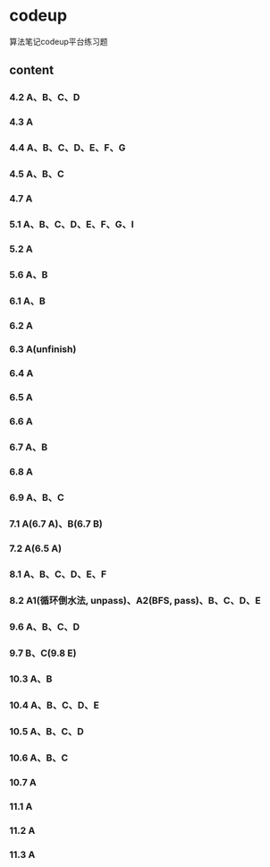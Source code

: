 # codeup
算法笔记codeup平台练习题

## content
### 4.2 A、B、C、D
### 4.3 A
### 4.4 A、B、C、D、E、F、G
### 4.5 A、B、C
### 4.7 A
### 5.1 A、B、C、D、E、F、G、I
### 5.2 A
### 5.6 A、B
### 6.1 A、B
### 6.2 A
### 6.3 A(unfinish)
### 6.4 A
### 6.5 A
### 6.6 A
### 6.7 A、B
### 6.8 A
### 6.9 A、B、C
### 7.1 A(6.7 A)、B(6.7 B)
### 7.2 A(6.5 A)
### 8.1 A、B、C、D、E、F
### 8.2 A1(循环倒水法, unpass)、A2(BFS, pass)、B、C、D、E
### 9.6 A、B、C、D
### 9.7 B、C(9.8 E)
### 10.3 A、B
### 10.4 A、B、C、D、E
### 10.5 A、B、C、D
### 10.6 A、B、C
### 10.7 A
### 11.1 A
### 11.2 A
### 11.3 A